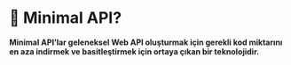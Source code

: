 # 📌 Minimal API?

 **Minimal API’lar geleneksel Web API oluşturmak için gerekli kod miktarını en aza indirmek ve basitleştirmek için ortaya çıkan bir teknolojidir.**
